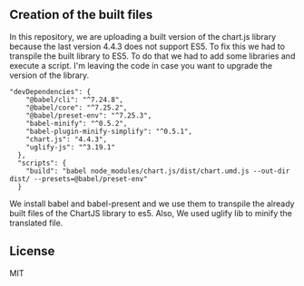 ## Creation of the built files

In this repository, we are uploading a built version of the chart.js library because the last version 4.4.3 does not support ES5. To fix this we had to transpile the built library to ES5. To do that we had to add some libraries and execute a script. I'm leaving the code in case you want to upgrade the version of the library.
```
"devDependencies": {
    "@babel/cli": "^7.24.8",
    "@babel/core": "^7.25.2",
    "@babel/preset-env": "^7.25.3",
    "babel-minify": "^0.5.2",
    "babel-plugin-minify-simplify": "^0.5.1",
    "chart.js": "4.4.3",
    "uglify-js": "^3.19.1"
  },
  "scripts": {
    "build": "babel node_modules/chart.js/dist/chart.umd.js --out-dir dist/ --presets=@babel/preset-env"
  }
```
We install babel and babel-present and we use them to transpile the already built files of the ChartJS library to es5. Also, We used uglify lib to minify the translated file.

## License

MIT
